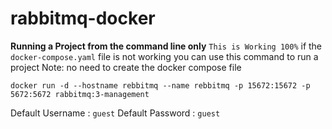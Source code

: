 # rabbitmq-docker


**Running a Project from the command line only** 
`This is Working 100%` if the `docker-compose.yaml` file is not working you can use this command to run a project
Note: no need to create the docker compose file
```
docker run -d --hostname rebbitmq --name rebbitmq -p 15672:15672 -p 5672:5672 rabbitmq:3-management
```

Default Username : `guest`
Default Password : `guest`